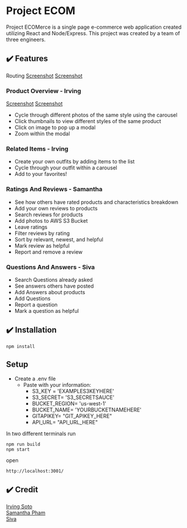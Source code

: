 # Project ECOM
Project ECOMerce is a single page e-commerce web application created utilizing React and Node/Express. This project was created by a team of three engineers.

## :heavy_check_mark: Features
Routing
[Screenshot](http://g.recordit.co/pFiiwNQxV3.gif)
[Screenshot](http://g.recordit.co/r3GpT6fwVm.gif)



### Product Overview - Irving

[Screenshot](http://g.recordit.co/l7jxtacOtw.gif)
[Screenshot](http://g.recordit.co/xPjmtsaOsL.gif)

* Cycle through different photos of the same style using the carousel
* Click thumbnails to view different styles of the same product
* Click on image to pop up a modal
* Zoom within the modal

### Related Items - Irving

* Create your own outfits by adding items to the list
* Cycle through your outfit within a carousel
* Add to your favorites!


### Ratings And Reviews - Samantha

* See how others have rated products and characteristics breakdown
* Add your own reviews to products
* Search reviews for products
* Add photos to AWS S3 Bucket
* Leave ratings
* Filter reviews by rating
* Sort by relevant, newest, and helpful
* Mark review as helpful
* Report and remove a review

### Questions And Answers - Siva
* Search Questions already asked
* See answers others have posted
* Add Answers about products
* Add Questions
* Report a question
* Mark a question as helpful

## :heavy_check_mark: Installation

```
npm install
```

## Setup
* Create a .env file
  * Paste with your information:
    * S3_KEY = 'EXAMPLES3KEYHERE'
    * S3_SECRET= 'S3_SECRETSAUCE'
    * BUCKET_REGION= 'us-west-1'
    * BUCKET_NAME= 'YOURBUCKETNAMEHERE'
    * GITAPIKEY= "GIT_APIKEY_HERE"
    * API_URL= "API_URL_HERE"



In two different terminals run

```
npm run build
npm start
```

open

```
http://localhost:3001/

```

## :heavy_check_mark: Credit

[Irving Soto](https://github.com/sotoi)
<br>
[Samantha Pham](https://github.com/samanthavpham)
<br>
[Siva](https://github.com/sivaranjani19)

